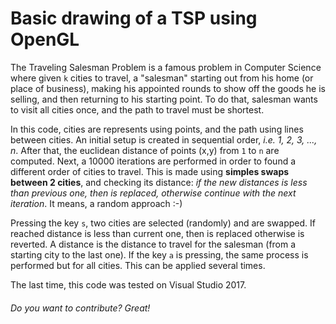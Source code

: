 Basic drawing of a TSP using OpenGL
===================

The Traveling Salesman Problem is a famous problem in Computer Science where given `k` cities to travel, a "salesman" starting out from his home (or place of business), making his appointed rounds to show off the goods he is selling, and then returning to his starting point. To do that, salesman wants to visit all cities once, and the path to travel must be shortest.

In this code, cities are represents using points, and the path using lines between cities. An initial setup is created in sequential order, *i.e. 1, 2, 3, ..., n*. After that, the euclidean distance of points (x,y) from `1` to `n` are computed. Next, a 10000 iterations are performed in order to found a different order of cities to travel. This is made using **simples swaps between 2 cities**, and checking its distance: *if the new distances is less than previous one, then is replaced, otherwise continue with the next iteration*. It means, a random approach :-)

Pressing the key `s`, two cities are selected (randomly) and are swapped. If reached distance is less than current one, then is replaced otherwise is reverted. A distance is the distance to travel for the salesman (from a starting city to the last one). If the key `a` is pressing, the same process is performed but for all cities. This can be applied several times.

The last time, this code was tested on Visual Studio 2017.

###### Do you want to contribute? Great!